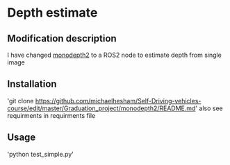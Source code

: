 # Depth estimate
## Modification description
I have changed [monodepth2](https://github.com/nianticlabs/monodepth2) to a ROS2 node to estimate depth from single image

## Installation
'git clone https://github.com/michaelhesham/Self-Driving-vehicles-course/edit/master/Graduation_project/monodepth2/README.md'
also see requirments in requirments file

## Usage
'python test_simple.py'
